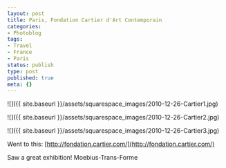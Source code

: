 ```yaml
---
layout: post
title: Paris, Fondation Cartier d'Art Contemporain
categories:
- Photoblog
tags:
- Travel
- France
- Paris
status: publish
type: post
published: true
meta: {}
---
```


![]({{ site.baseurl }}/assets/squarespace_images/2010-12-26-Cartier1.jpg)

![]({{ site.baseurl }}/assets/squarespace_images/2010-12-26-Cartier2.jpg)
   
![]({{ site.baseurl }}/assets/squarespace_images/2010-12-26-Cartier3.jpg)

Went to this: [http://fondation.cartier.com/](http://fondation.cartier.com/) 

Saw a great exhibition! Moebius-Trans-Forme
